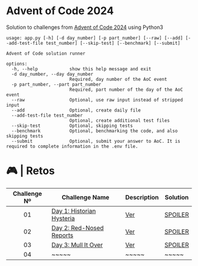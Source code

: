 # Advent of Code 2024

Solution to challenges from [Advent of Code 2024](https://adventofcode.com/2024/) using Python3

```
usage: app.py [-h] [-d day_number] [-p part_number] [--raw] [--add] [--add-test-file test_number] [--skip-test] [--benchmark] [--submit]

Advent of Code solution runner

options:
  -h, --help            show this help message and exit
  -d day_number, --day day_number
                        Required, day number of the AoC event
  -p part_number, --part part_number
                        Required, part number of the day of the AoC event
  --raw                 Optional, use raw input instead of stripped input
  --add                 Optional, create daily file
  --add-test-file test_number
                        Optional, create additional test files
  --skip-test           Optional, skipping tests
  --benchmark           Optional, benchmarking the code, and also skipping tests
  --submit              Optional, submit your answer to AoC. It is required to complete information in the .env file.
```

# 🎮 | Retos

| Challenge Nº | Challenge Name                                                   | Description                                                                                     | Solution                                                                                          |
| :----------: | ---------------------------------------------------------------- | ----------------------------------------------------------------------------------------------- | ------------------------------------------------------------------------------------------------- |
|      01      | [Day 1: Historian Hysteria](https://adventofcode.com/2024/day/1) | [Ver](https://github.com/FabianAlvaradoDonoso/adventofcode/tree/main/2024/data/day01/README.md) | [SPOILER](https://github.com/FabianAlvaradoDonoso/adventofcode/blob/main/2024/solutions/day01.py) |
|      02      | [Day 2: Red-Nosed Reports](https://adventofcode.com/2024/day/2)  | [Ver](https://github.com/FabianAlvaradoDonoso/adventofcode/tree/main/2024/data/day02/README.md) | [SPOILER](https://github.com/FabianAlvaradoDonoso/adventofcode/blob/main/2024/solutions/day02.py) |
|      03      | [Day 3: Mull It Over](https://adventofcode.com/2024/day/3)       | [Ver](https://github.com/FabianAlvaradoDonoso/adventofcode/tree/main/2024/data/day03/README.md) | [SPOILER](https://github.com/FabianAlvaradoDonoso/adventofcode/blob/main/2024/solutions/day03.py) |
|      04      | ~~~~~                                                            | ~~~~~                                                                                           | ~~~~~                                                                                             |
